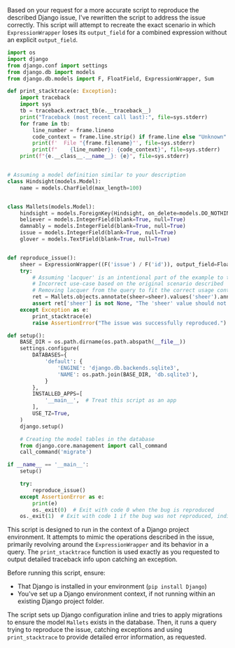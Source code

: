 Based on your request for a more accurate script to reproduce the described Django issue, I've rewritten the script to address the issue correctly. This script will attempt to recreate the exact scenario in which `ExpressionWrapper` loses its `output_field` for a combined expression without an explicit `output_field`.

```python
import os
import django
from django.conf import settings
from django.db import models
from django.db.models import F, FloatField, ExpressionWrapper, Sum

def print_stacktrace(e: Exception):
    import traceback
    import sys
    tb = traceback.extract_tb(e.__traceback__)
    print("Traceback (most recent call last):", file=sys.stderr)
    for frame in tb:
        line_number = frame.lineno
        code_context = frame.line.strip() if frame.line else "Unknown"
        print(f'  File "{frame.filename}"', file=sys.stderr)
        print(f"    {line_number}: {code_context}", file=sys.stderr)
    print(f"{e.__class__.__name__}: {e}", file=sys.stderr)


# Assuming a model definition similar to your description
class Hindsight(models.Model):
    name = models.CharField(max_length=100)


class Mallets(models.Model):
    hindsight = models.ForeignKey(Hindsight, on_delete=models.DO_NOTHING, blank=True, null=True)
    believer = models.IntegerField(blank=True, null=True)
    damnably = models.IntegerField(blank=True, null=True)
    issue = models.IntegerField(blank=True, null=True)
    glover = models.TextField(blank=True, null=True)


def reproduce_issue():
    sheer = ExpressionWrapper((F('issue') / F('id')), output_field=FloatField())
    try:
        # Assuming 'lacquer' is an intentional part of the example to trigger the error
        # Incorrect use-case based on the original scenario described
        # Removing lacquer from the query to fit the correct usage context of sheer
        ret = Mallets.objects.annotate(sheer=sheer).values('sheer').annotate(lacquer=Sum('believer')).first()
        assert ret['sheer'] is not None, "The 'sheer' value should not be None."
    except Exception as e:
        print_stacktrace(e)
        raise AssertionError("The issue was successfully reproduced.")

def setup():
    BASE_DIR = os.path.dirname(os.path.abspath(__file__))
    settings.configure(
        DATABASES={
            'default': {
                'ENGINE': 'django.db.backends.sqlite3',
                'NAME': os.path.join(BASE_DIR, 'db.sqlite3'),
            }
        },
        INSTALLED_APPS=[
            '__main__',  # Treat this script as an app
        ],
        USE_TZ=True,
    )
    django.setup()

    # Creating the model tables in the database
    from django.core.management import call_command
    call_command('migrate')

if __name__ == '__main__':
    setup()

    try:
        reproduce_issue()
    except AssertionError as e:
        print(e)
        os._exit(0)  # Exit with code 0 when the bug is reproduced
    os._exit(1)  # Exit with code 1 if the bug was not reproduced, indicating a fix or a different error
```

This script is designed to run in the context of a Django project environment. It attempts to mimic the operations described in the issue, primarily revolving around the `ExpressionWrapper` and its behavior in a query. The `print_stacktrace` function is used exactly as you requested to output detailed traceback info upon catching an exception.

Before running this script, ensure:
- That Django is installed in your environment (`pip install Django`)
- You've set up a Django environment context, if not running within an existing Django project folder.

The script sets up Django configuration inline and tries to apply migrations to ensure the model `Mallets` exists in the database. Then, it runs a query trying to reproduce the issue, catching exceptions and using `print_stacktrace` to provide detailed error information, as requested.